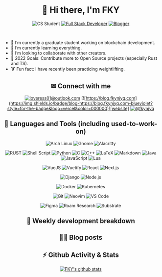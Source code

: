 <div align="center">

# 🎉 Hi there, I'm FKY

![CS Student](https://img.shields.io/badge/Computer%20Science-student-brightgreen?style=for-the-badge&logo=python)
[![Full Stack Developer](https://img.shields.io/badge/developer-full%20stack-blueviolet?style=for-the-badge&logo=neovim)](https://github.com/fky2015)
[![Blogger](https://img.shields.io/badge/technical-writer-blueviolet?style=for-the-badge&logo=rss&color=FFA500)](https://blog.fkynjyq.com)

</div>

<br />

- 🔭 I’m currently a graduate student working on blockchain development.
- 🌱 I’m currently learning everything.
- 👯 I’m looking to collaborate with other creators.
- 🥅 2022 Goals: Contribute more to Open Source projects (especially Rust and TS).
- 🏋️ Fun fact: I have recently been practicing weightlifting.

<div align="center">

## ✉ Connect with me

[![loveress01@outlook.com](https://img.shields.io/badge/email-loveress01@outlook.com-blueviolet?style=for-the-badge&logo=microsoft-outlook&color=0078d4)][email]
[![https://blog.fkynjyq.com](https://img.shields.io/badge/blog-https://blog.fkynjyq.com-blueviolet?style=for-the-badge&logo=vercel&color=000000)][website]
[![@fkynjyq](https://img.shields.io/badge/twitter-@fkynjyq-blueviolet?style=for-the-badge&logo=twitter&color=1DA1F2)][twitter]

## 🔧 Languages and Tools (including used-to-work-on)


![Arch Linux](https://img.shields.io/badge/Arch%20Linux-%231793D1.svg?&style=for-the-badge&logo=arch-linux&logoColor=white)
![Gnome](https://img.shields.io/badge/Gnome-%234A86CF.svg?&style=for-the-badge&logo=gnome&logoColor=white)
![Alacritty](https://img.shields.io/badge/Alacritty-%23F46D01.svg?&style=for-the-badge&logo=alacritty&logoColor=white)

![RUST](https://img.shields.io/badge/rust-%23000000.svg?&style=for-the-badge&logo=rust&logoColor=white)
![Shell Script](https://img.shields.io/badge/shell_script%20-%23121011.svg?&style=for-the-badge&logo=gnu-bash&logoColor=white)
![Python](https://img.shields.io/badge/python-%233776AB.svg?&style=for-the-badge&logo=python&logoColor=white)
![C](https://img.shields.io/badge/C-%23A8B9CC.svg?&style=for-the-badge&logo=c&logoColor=black)
![C++](https://img.shields.io/badge/c++-%2300599C.svg?&style=for-the-badge&logo=c%2b%2b&logoColor=white)
![LaTeX](https://img.shields.io/badge/latex-%23008080.svg?&style=for-the-badge&logo=latex&logoColor=white)
![Markdown](https://img.shields.io/badge/markdown-%23000000.svg?&style=for-the-badge&logo=markdown&logoColor=white)
![Java](https://img.shields.io/badge/java-%23ED8B00.svg?&style=for-the-badge&logo=java&logoColor=white)
![JavaScript](https://img.shields.io/badge/javascript-%23F7DF1E.svg?&style=for-the-badge&logo=javascript&logoColor=black&labelColor=f7df1e)
![Lua](https://img.shields.io/badge/lua-%232C2D72.svg?&style=for-the-badge&logo=lua&logoColor=white)

![VueJS](https://img.shields.io/badge/vuejs%20-%2335495e.svg?&style=for-the-badge&logo=vue.js&logoColor=%234FC08D)
![Vuetify](https://img.shields.io/badge/vuetify-%231867c0.svg?&style=for-the-badge&logo=vuetify&logoColor=white)
![React](https://img.shields.io/badge/react%20-%2320232a.svg?&style=for-the-badge&logo=react&logoColor=%2361DAFB)
![Next.js](https://img.shields.io/badge/next.js-%23000000.svg?&style=for-the-badge&logo=next.js&logoColor=white)

![Django](https://img.shields.io/badge/django%20-%23092E20.svg?&style=for-the-badge&logo=django&logoColor=white)
![Node.js](https://img.shields.io/badge/node.js%20-%2343853D.svg?&style=for-the-badge&logo=node.js&logoColor=white)


![Docker](https://img.shields.io/badge/Docker-%232496ED.svg?&style=for-the-badge&logo=docker&logoColor=white)
![Kubernetes](https://img.shields.io/badge/Kubernetes-%232496ED.svg?&style=for-the-badge&logo=kubernetes&logoColor=white)

![Git](https://img.shields.io/badge/git-%23f05032.svg?&style=for-the-badge&logo=git&logoColor=white)
![Neovim](https://img.shields.io/badge/Neovim-%2357A143.svg?&style=for-the-badge&logo=neovim&logoColor=white)
![VS Code](https://img.shields.io/badge/Visual%20Studio%20Code-%23007ACC.svg?&style=for-the-badge&logo=visual-studio-code&logoColor=white)

![Figma](https://img.shields.io/badge/figma-%23F24E1E.svg?&style=for-the-badge&logo=figma&logoColor=white)
![Roam Research](https://img.shields.io/badge/Roam%20Research-%23343A40.svg?&style=for-the-badge&logo=roam-research&logoColor=white)
![Substrate](https://img.shields.io/badge/Substrate-%23282828.svg?&style=for-the-badge&logo=parity-substrate&logoColor=white)


## 🧠 Weekly development breakdown

<!--START_SECTION:waka-->
<!--END_SECTION:waka-->

## ✍🏻 Blog posts

<!-- BLOG-POST-LIST:START -->
<!-- BLOG-POST-LIST:END -->

## ⚡ Github Activity & Stats

<!--START_SECTION:activity-->

[![FKY's github stats](https://github-readme-stats.vercel.app/api?username=fky2015&count_private=true&show_icons=true&title_color=fff&text_color=fff&icon_color=aaa&bg_color=401030,e96443,904e95&hide_rank=true)](https://github.com/fky2015)

</div>

[website]: https://blog.fkynjyq.com
[twitter]: https://twitter.com/fkynjyq
[email]: mailto:loveress01@outlook.com
